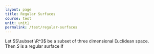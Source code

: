 ```yaml
---
layout: page
title: Regular Surfaces
course: test
unit: unit1
permalink: /test/regular-surfaces
---
```


Let $S\subset \R^3$ be a subset of three dimensional Euclidean space. Then $S$ is a regular surface if 
